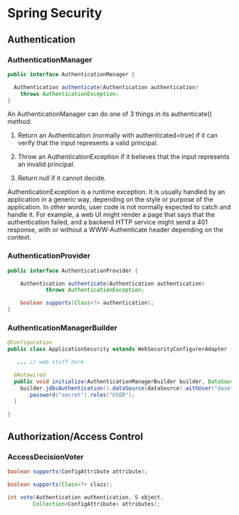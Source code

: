 # Spring Security
## Authentication
### AuthenticationManager
```java
public interface AuthenticationManager {

  Authentication authenticate(Authentication authentication)
    throws AuthenticationException;
}
```
An AuthenticationManager can do one of 3 things in its authenticate() method:

1. Return an Authentication (normally with authenticated=true) if it can verify that the input represents a valid principal.

2. Throw an AuthenticationException if it believes that the input represents an invalid principal.

3. Return null if it cannot decide.

AuthenticationException is a runtime exception. It is usually handled by an application in a generic way, depending on the style or purpose of the application. In other words, user code is not normally expected to catch and handle it. For example, a web UI might render a page that says that the authentication failed, and a backend HTTP service might send a 401 response, with or without a WWW-Authenticate header depending on the context.

### AuthenticationProvider
```java
public interface AuthenticationProvider {

	Authentication authenticate(Authentication authentication)
			throws AuthenticationException;

	boolean supports(Class<?> authentication);
}
```

### AuthenticationManagerBuilder
```java
@Configuration
public class ApplicationSecurity extends WebSecurityConfigurerAdapter {

   ... // web stuff here

  @Autowired
  public void initialize(AuthenticationManagerBuilder builder, DataSource dataSource) {
    builder.jdbcAuthentication().dataSource(dataSource).withUser("dave")
      .password("secret").roles("USER");
  }

}
```

## Authorization/Access Control
### AccessDecisionVoter
```java
boolean supports(ConfigAttribute attribute);

boolean supports(Class<?> clazz);

int vote(Authentication authentication, S object,
        Collection<ConfigAttribute> attributes);
```




